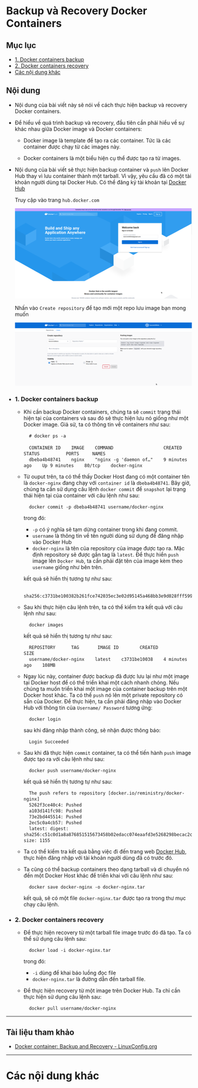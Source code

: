 # Backup và Recovery Docker Containers

## Mục lục

- [1. Docker containers backup](#backup)
- [2. Docker containers recovery](#recovery)
- [Các nội dung khác](#content-others)

## <a name="content">Nội dung</a>

- Nội dung của bài viết này sẽ nói về cách thực hiện backup và recovery Docker containers.

- Để hiểu về quá trình backup và recovery, đầu tiên cần phải hiểu về sự khác nhau giữa Docker image và Docker containers:

  - Docker image là template để tạo ra các container. Tức là các container được chạy từ các images này.

  - Docker containers là một biểu hiện cụ thể được tạo ra từ images.

- Nội dung của bài viết sẽ thực hiện backup container và `push` lên Docker Hub thay vì lưu container thành một tarball. Vì vậy, yêu cầu đã có một tài khoản người dùng tại Docker Hub. Có thể đăng ký tài khoản tại [Docker Hub](https://hub.docker.com)

  Truy cập vào trang `hub.docker.com`

  ![create_docker_hub_1](../../images/create_docker_hub_1.png)

  Nhấn vào `Create repository` để tạo mới một repo lưu image bạn mong muốn

  ![create_docker_hub_1](../../images/create_docker_hub_5.png)

- ### <a name="backup">1. Docker containers backup</a>

  - Khi cần backup Docker containers, chúng ta sẽ `commit` trạng thái hiện tại của containers và sau đó sẽ thực hiện lưu nó giống như một Docker image. Giả sử, ta có thông tin về containers như sau:

          # docker ps -a

          CONTAINER ID    IMAGE    COMMAND                   CREATED          STATUS          PORTS     NAMES
          dbeba4b48741    nginx    "nginx -g 'daemon of…"    9 minutes ago    Up 9 minutes    80/tcp    docker-nginx

  - Từ ouput trên, ta có thể thấy Docker Host đang có một container tên là `docker-nginx` đang chạy với `container id` là `dbeba4b48741`. Bây giờ, chúng ta cần sử dụng câu lệnh `docker commit` để `snapshot` lại trạng thái hiện tại của container với câu lệnh như sau:

          docker commit -p dbeba4b48741 username/docker-nginx

    trong đó:

    - `-p` có ý nghĩa sẽ tạm dừng container trong khi đang commit.
    - `username` là thông tin về tên người dùng sử dụng để đăng nhập vào Docker Hub
    - `docker-nginx` là tên của repository của image được tạo ra. Mặc định repository sẽ được gắn tag là `latest`. Để thực hiển `push` image lên `Docker Hub`, ta cần phải đặt tên của image kèm theo `username` giống như bên trên.

    kết quả sẽ hiển thị tương tự như sau:

          sha256:c3731be100382b261fce742035ec3e02d95145a468bb3e9d028fff599aa6ecab

  - Sau khi thực hiện câu lệnh trên, ta có thể kiểm tra kết quả với câu lệnh như sau:

          docker images

    kết quả sẽ hiển thị tương tự như sau:

          REPOSITORY      TAG       IMAGE ID        CREATED          SIZE
          username/docker-nginx    latest    c3731be10038    4 minutes ago    108MB

  - Ngay lúc này, container được backup đã được lưu lại như một image tại Docker host để có thể triển khai một cách nhanh chóng. Nếu chúng ta muốn triển khai một image của container backup trên một Docker host khác. Ta có thể `push` nó lên một private repository có sẵn của Docker. Để thực hiện, ta cần phải đăng nhập vào Docker Hub với thông tin của `Username/ Password` tương ứng:

          docker login

    sau khi đăng nhập thành công, sẽ nhận được thông báo:

          Login Succeeded

  - Sau khi đã thực hiện `commit` container, ta có thể tiến hành `push` image được tạo ra với câu lệnh như sau:

          docker push username/docker-nginx

    kết quả sẽ hiển thị tương tự như sau:

          The push refers to repository [docker.io/reministry/docker-nginx]
          5262f3ce40c4: Pushed
          a103d141fc98: Pushed
          73e2bd445514: Pushed
          2ec5c0a4cb57: Pushed
          latest: digest: sha256:c51c0d1a8a876851515673458b02edacc074eaafd3e5268298becac2c9ab8998 size: 1155

  - Ta có thể kiểm tra kết quả bằng việc đi đến trang web [Docker Hub](https://hub.docker.com), thực hiện đăng nhập với tài khoản người dùng đã có trước đó.

  - Ta cũng có thể backup containers theo dạng tarball và di chuyển nó đến một Docker Host khác để triển khai với câu lệnh như sau:

          docker save docker-nginx -o docker-nginx.tar

    kết quả, sẽ có một file `docker-nginx.tar` được tạo ra trong thư mục chạy câu lệnh.

- ### <a name="recovery">2. Docker containers recovery</a>

  - Để thực hiện recovery từ một tarball file image trước đó đã tạo. Ta có thể sử dụng câu lệnh sau:

          docker load -i docker-nginx.tar

    trong đó:

    - `-i` dùng để khai báo luồng đọc file
    - `docker-nginx.tar` là đường dẫn đến tarball file.

  - Để thực hiện recovery từ một image trên Docker Hub. Ta chỉ cần thực hiện sử dụng câu lệnh sau:

          docker pull username/docker-nginx

---

## Tài liệu tham khảo

- [Docker container: Backup and Recovery - LinuxConfig.org](https://linuxconfig.org/docker-container-backup-and-recovery)

---

# <a name="content-others">Các nội dung khác</a>
